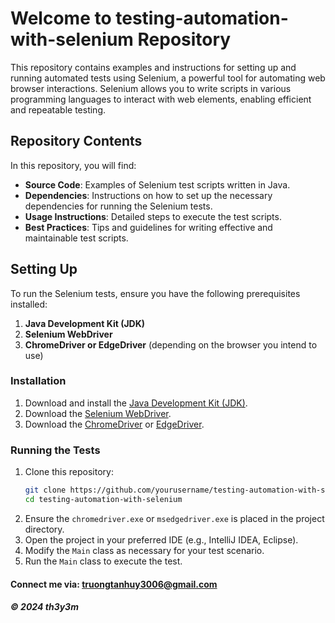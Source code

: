 # Welcome to testing-automation-with-selenium Repository

This repository contains examples and instructions for setting up and running automated tests using Selenium, a powerful tool for automating web browser interactions. Selenium allows you to write scripts in various programming languages to interact with web elements, enabling efficient and repeatable testing.

## Repository Contents

In this repository, you will find:

- **Source Code**: Examples of Selenium test scripts written in Java.
- **Dependencies**: Instructions on how to set up the necessary dependencies for running the Selenium tests.
- **Usage Instructions**: Detailed steps to execute the test scripts.
- **Best Practices**: Tips and guidelines for writing effective and maintainable test scripts.

## Setting Up

To run the Selenium tests, ensure you have the following prerequisites installed:

1. **Java Development Kit (JDK)**
2. **Selenium WebDriver**
3. **ChromeDriver or EdgeDriver** (depending on the browser you intend to use)

### Installation

1. Download and install the [Java Development Kit (JDK)](https://www.oracle.com/java/technologies/javase-downloads.html).
2. Download the [Selenium WebDriver](https://www.selenium.dev/downloads/).
3. Download the [ChromeDriver](https://sites.google.com/a/chromium.org/chromedriver/) or [EdgeDriver](https://developer.microsoft.com/en-us/microsoft-edge/tools/webdriver/).

### Running the Tests

1. Clone this repository:
    ```sh
    git clone https://github.com/yourusername/testing-automation-with-selenium.git
    cd testing-automation-with-selenium
    ```
2. Ensure the `chromedriver.exe` or `msedgedriver.exe` is placed in the project directory.
3. Open the project in your preferred IDE (e.g., IntelliJ IDEA, Eclipse).
4. Modify the `Main` class as necessary for your test scenario.
5. Run the `Main` class to execute the test.

#### Connect me via: truongtanhuy3006@gmail.com

##### &#169; 2024 th3y3m

